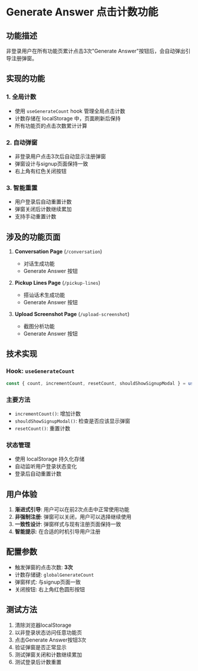 # Generate Answer 点击计数功能

## 功能描述

非登录用户在所有功能页累计点击3次"Generate Answer"按钮后，会自动弹出引导注册弹窗。

## 实现的功能

### 1. 全局计数
- 使用 `useGenerateCount` hook 管理全局点击计数
- 计数存储在 localStorage 中，页面刷新后保持
- 所有功能页的点击次数累计计算

### 2. 自动弹窗
- 非登录用户点击3次后自动显示注册弹窗
- 弹窗设计与signup页面保持一致
- 右上角有红色关闭按钮

### 3. 智能重置
- 用户登录后自动重置计数
- 弹窗关闭后计数继续累加
- 支持手动重置计数

## 涉及的功能页面

1. **Conversation Page** (`/conversation`)
   - 对话生成功能
   - Generate Answer 按钮

2. **Pickup Lines Page** (`/pickup-lines`)
   - 搭讪话术生成功能
   - Generate Answer 按钮

3. **Upload Screenshot Page** (`/upload-screenshot`)
   - 截图分析功能
   - Generate Answer 按钮

## 技术实现

### Hook: `useGenerateCount`
```typescript
const { count, incrementCount, resetCount, shouldShowSignupModal } = useGenerateCount()
```

### 主要方法
- `incrementCount()`: 增加计数
- `shouldShowSignupModal()`: 检查是否应该显示弹窗
- `resetCount()`: 重置计数

### 状态管理
- 使用 localStorage 持久化存储
- 自动监听用户登录状态变化
- 登录后自动重置计数

## 用户体验

1. **渐进式引导**: 用户可以在前2次点击中正常使用功能
2. **非强制注册**: 弹窗可以关闭，用户可以选择继续使用
3. **一致性设计**: 弹窗样式与现有注册页面保持一致
4. **智能提示**: 在合适的时机引导用户注册

## 配置参数

- 触发弹窗的点击次数: **3次**
- 计数存储键: `globalGenerateCount`
- 弹窗样式: 与signup页面一致
- 关闭按钮: 右上角红色圆形按钮

## 测试方法

1. 清除浏览器localStorage
2. 以非登录状态访问任意功能页
3. 点击Generate Answer按钮3次
4. 验证弹窗是否正常显示
5. 测试弹窗关闭和计数继续累加
6. 测试登录后计数重置
